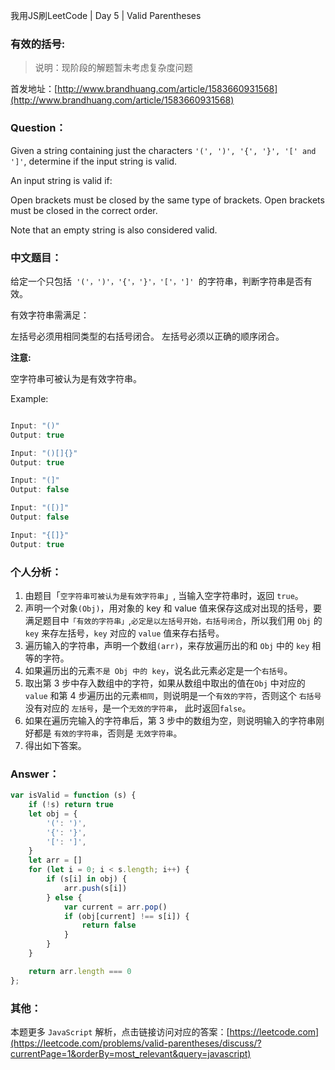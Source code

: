 我用JS刷LeetCode | Day 5 |  Valid Parentheses
### 有效的括号:

> 说明：现阶段的解题暂未考虑复杂度问题

首发地址：[http://www.brandhuang.com/article/1583660931568](http://www.brandhuang.com/article/1583660931568)

### Question：
Given a string containing just the characters `'(', ')', '{', '}', '[' and ']'`, determine if the input string is valid.

An input string is valid if:

Open brackets must be closed by the same type of brackets.
Open brackets must be closed in the correct order.

Note that an empty string is also considered valid.

### 中文题目：

给定一个只包括` '('，')'，'{'，'}'，'['，']' `的字符串，判断字符串是否有效。

有效字符串需满足：

左括号必须用相同类型的右括号闭合。
左括号必须以正确的顺序闭合。

**注意:**

空字符串可被认为是有效字符串。

Example:

```javascript

Input: "()"
Output: true

Input: "()[]{}"
Output: true

Input: "(]"
Output: false

Input: "([)]"
Output: false

Input: "{[]}"
Output: true

```

### 个人分析：

1. 由题目「`空字符串可被认为是有效字符串`」, 当输入空字符串时，返回 `true`。
2. 声明一个对象`(Obj)`，用对象的 key 和 value 值来保存这成对出现的括号，要满足题目中`「有效的字符串」`,`必定是以左括号开始，右括号闭合`，所以我们用 `Obj` 的 `key` 来存左括号，`key` 对应的 `value` 值来存右括号。
3. 遍历输入的字符串，声明一个数组`(arr)`，来存放遍历出的和 `Obj` 中的 `key` 相等的字符。
4. 如果遍历出的元素`不是 Obj 中的 key`，说名此元素必定是一个`右括号`。
5. 取出第 3 步中存入数组中的字符，如果从数组中取出的值在`Obj` 中对应的 `value` 和第 4 步遍历出的元素`相同`，则说明是一个`有效的字符`，否则这个 `右括号` 没有对应的 `左括号`，是一个`无效的字符串`， 此时返回`false`。
6.  如果在遍历完输入的字符串后，第 3 步中的数组为空，则说明输入的字符串刚好都是 `有效的字符串`，否则是 `无效字符串`。
7. 得出如下答案。

### Answer：

```js
var isValid = function (s) {
    if (!s) return true
    let obj = {
        '(': ')',
        '{': '}',
        '[': ']',
    }
    let arr = []
    for (let i = 0; i < s.length; i++) {
        if (s[i] in obj) {
            arr.push(s[i])
        } else {
            var current = arr.pop()
            if (obj[current] !== s[i]) {
                return false
            }
        }
    }

    return arr.length === 0
};
```



### 其他：

本题更多 `JavaScript` 解析，点击链接访问对应的答案：[https://leetcode.com](https://leetcode.com/problems/valid-parentheses/discuss/?currentPage=1&orderBy=most_relevant&query=javascript)


